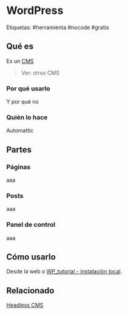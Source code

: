 # WordPress
Etiquetas: #herramienta #nocode #gratis

## Qué es
Es un [CMS](../recursos/glosario/cms.md)

> Ver: otros CMS

### Por qué usarlo
Y por qué no

### Quién lo hace
Automattic

## Partes
### Páginas
aaa

### Posts
aaa

### Panel de control
aaa

## Cómo usarlo
Desde la web o [WP_tutorial - instalación local](../herramientas-de-diseo/wordpress/wptutorial-instalacin-local.md).

## Relacionado
[Headless CMS](../false)